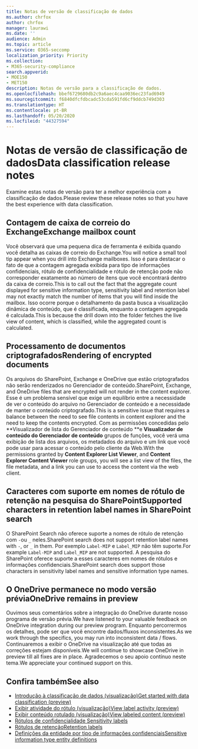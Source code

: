 ```yaml
---
title: Notas de versão de classificação de dados
ms.author: chrfox
author: chrfox
manager: laurawi
ms.date: ''
audience: Admin
ms.topic: article
ms.service: O365-seccomp
localization_priority: Priority
ms.collection:
- M365-security-compliance
search.appverid:
- MOE150
- MET150
description: Notas de versão para a classificação de dados.
ms.openlocfilehash: bbef6729680db2c9a6aec4caa9036ec23fad6949
ms.sourcegitcommit: f6840dfcfdbcadc53cda591fd6cf9ddcb749d303
ms.translationtype: HT
ms.contentlocale: pt-BR
ms.lasthandoff: 05/20/2020
ms.locfileid: "44327594"
---
```

# <a name="data-classification-release-notes"></a><span data-ttu-id="7cf35-103">Notas de versão de classificação de dados</span><span class="sxs-lookup"><span data-stu-id="7cf35-103">Data classification release notes</span></span>

<span data-ttu-id="7cf35-104">Examine estas notas de versão para ter a melhor experiência com a classificação de dados.</span><span class="sxs-lookup"><span data-stu-id="7cf35-104">Please review these release notes so that you have the best experience with data classification.</span></span>

## <a name="exchange-mailbox-count"></a><span data-ttu-id="7cf35-105">Contagem de caixa de correio do Exchange</span><span class="sxs-lookup"><span data-stu-id="7cf35-105">Exchange mailbox count</span></span>

<span data-ttu-id="7cf35-106">Você observará que uma pequena dica de ferramenta é exibida quando você detalha as caixas de correio do Exchange.</span><span class="sxs-lookup"><span data-stu-id="7cf35-106">You will notice a small tool tip appear when you drill into Exchange mailboxes.</span></span> <span data-ttu-id="7cf35-107">Isso é para destacar o fato de que a contagem agregada exibida para tipo de informações confidenciais, rótulo de confidencialidade e rótulo de retenção pode não corresponder exatamente ao número de itens que você encontrará dentro da caixa de correio.</span><span class="sxs-lookup"><span data-stu-id="7cf35-107">This is to call out the fact that the aggregate count displayed for sensitive information type, sensitivity label and retention label may not exactly match the number of items that you will find inside the mailbox.</span></span> <span data-ttu-id="7cf35-108">Isso ocorre porque o detalhamento da pasta busca a visualização dinâmica de conteúdo, que é classificada, enquanto a contagem agregada é calculada.</span><span class="sxs-lookup"><span data-stu-id="7cf35-108">This is because the drill down into the folder fetches the live view of content, which is classified, while the aggregated count is calculated.</span></span>


## <a name="rendering-of-encrypted-documents"></a><span data-ttu-id="7cf35-109">Processamento de documentos criptografados</span><span class="sxs-lookup"><span data-stu-id="7cf35-109">Rendering of encrypted documents</span></span>

<span data-ttu-id="7cf35-110">Os arquivos do SharePoint, Exchange e OneDrive que estão criptografados não serão renderizados no Gerenciador de conteúdo.</span><span class="sxs-lookup"><span data-stu-id="7cf35-110">SharePoint, Exchange, and OneDrive files that are encrypted will not render in the content explorer.</span></span> <span data-ttu-id="7cf35-111">Esse é um problema sensível que exige um equilíbrio entre a necessidade de ver o conteúdo do arquivo no Gerenciador de conteúdo e a necessidade de manter o conteúdo criptografado.</span><span class="sxs-lookup"><span data-stu-id="7cf35-111">This is a sensitive issue that requires a balance between the need to see file contents in content explorer and the need to keep the contents encrypted.</span></span> <span data-ttu-id="7cf35-112">Com as permissões concedidas pelo \*\*Visualizador de lista do Gerenciador de conteúdo \*\*e **Visualizador de conteúdo do Gerenciador de conteúdo** grupos de funções, você verá uma exibição de lista dos arquivos, os metadados do arquivo e um link que você pode usar para acessar o conteúdo pelo cliente da Web.</span><span class="sxs-lookup"><span data-stu-id="7cf35-112">With the permissions granted by **Content Explorer List Viewer**, and **Content Explorer Content Viewer** role groups, you will see a list view of the files, the file  metadata, and a link you can use to access the content via the web client.</span></span>

## <a name="supported-characters-in-retention-label-names-in-sharepoint-search"></a><span data-ttu-id="7cf35-113">Caracteres com suporte em nomes de rótulo de retenção na pesquisa do SharePoint</span><span class="sxs-lookup"><span data-stu-id="7cf35-113">Supported characters in retention label names in SharePoint search</span></span>

<span data-ttu-id="7cf35-114">O SharePoint Search não oferece suporte a nomes de rótulo de retenção com `-`ou `_` neles.</span><span class="sxs-lookup"><span data-stu-id="7cf35-114">SharePoint search does not support retention label names with `-`, or `_` in them.</span></span> <span data-ttu-id="7cf35-115">Por exemplo `Label-MIP` e `Label_MIP` não têm suporte.</span><span class="sxs-lookup"><span data-stu-id="7cf35-115">For example `Label-MIP` and `Label_MIP` are not supported.</span></span> <span data-ttu-id="7cf35-116">A pesquisa do SharePoint oferece suporte a esses caracteres em nomes de rótulos e informações confidenciais.</span><span class="sxs-lookup"><span data-stu-id="7cf35-116">SharePoint search does support those characters in sensitivity label names and sensitive information type names.</span></span>

## <a name="onedrive-remains-in-preview"></a><span data-ttu-id="7cf35-117">O OneDrive permanece no modo versão prévia</span><span class="sxs-lookup"><span data-stu-id="7cf35-117">OneDrive remains in preview</span></span>

<span data-ttu-id="7cf35-118">Ouvimos seus comentários sobre a integração do OneDrive durante nosso programa de versão prévia.</span><span class="sxs-lookup"><span data-stu-id="7cf35-118">We have listened to your valuable feedback on OneDrive integration during our preview program.</span></span> <span data-ttu-id="7cf35-119">Enquanto percorrermos os detalhes, pode ser que você encontre dados/fluxos inconsistentes.</span><span class="sxs-lookup"><span data-stu-id="7cf35-119">As we work through the specifics, you may run into inconsistent data / flows.</span></span> <span data-ttu-id="7cf35-120">Continuaremos a exibir o OneDrive na visualização até que todas as correções estejam disponíveis.</span><span class="sxs-lookup"><span data-stu-id="7cf35-120">We will continue to showcase OneDrive in preview till all fixes are in place.</span></span> <span data-ttu-id="7cf35-121">Agradecemos o seu apoio contínuo neste tema.</span><span class="sxs-lookup"><span data-stu-id="7cf35-121">We appreciate your continued support on this.</span></span>


## <a name="see-also"></a><span data-ttu-id="7cf35-122">Confira também</span><span class="sxs-lookup"><span data-stu-id="7cf35-122">See also</span></span>

- [<span data-ttu-id="7cf35-123">Introdução à classificação de dados (visualização)</span><span class="sxs-lookup"><span data-stu-id="7cf35-123">Get started with data classification (preview)</span></span>](data-classification-overview.md)
- [<span data-ttu-id="7cf35-124">Exibir atividade do rótulo (visualização)</span><span class="sxs-lookup"><span data-stu-id="7cf35-124">View label activity (preview)</span></span>](data-classification-activity-explorer.md)
- [<span data-ttu-id="7cf35-125">Exibir conteúdo rotulado (visualização)</span><span class="sxs-lookup"><span data-stu-id="7cf35-125">View labeled content (preview)</span></span>](data-classification-content-explorer.md)
- [<span data-ttu-id="7cf35-126">Rótulos de confidencialidade </span><span class="sxs-lookup"><span data-stu-id="7cf35-126">Sensitivity labels</span></span>](sensitivity-labels.md)
- [<span data-ttu-id="7cf35-127">Rótulos de retenção</span><span class="sxs-lookup"><span data-stu-id="7cf35-127">Retention labels</span></span>](labels.md)
- [<span data-ttu-id="7cf35-128">Definições da entidade por tipo de informações confidenciais</span><span class="sxs-lookup"><span data-stu-id="7cf35-128">Sensitive information type entity definitions</span></span>](sensitive-information-type-entity-definitions.md)